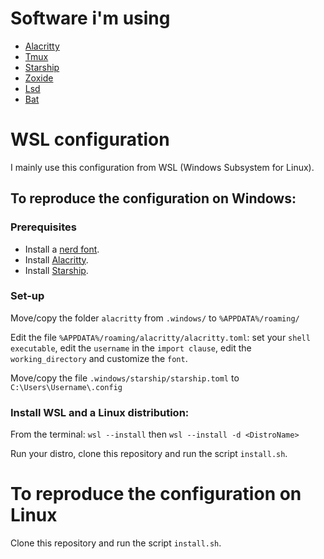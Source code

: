 # Software i'm using
- [Alacritty](https://github.com/alacritty/alacritty)
- [Tmux](https://github.com/tmux/tmux/wiki)
- [Starship](https://github.com/starship/starship)
- [Zoxide](https://github.com/ajeetdsouza/zoxide)
- [Lsd](https://github.com/lsd-rs/lsd)
- [Bat](https://github.com/sharkdp/bat)

# WSL configuration

I mainly use this configuration from WSL (Windows Subsystem for Linux).

## To reproduce the configuration on Windows:

### Prerequisites
- Install a [nerd font](https://www.nerdfonts.com/font-downloads).
- Install [Alacritty](https://github.com/alacritty/alacritty).
- Install [Starship](https://github.com/starship/starship).

### Set-up
Move/copy the folder `alacritty` from `.windows/` to `%APPDATA%/roaming/`

Edit the file `%APPDATA%/roaming/alacritty/alacritty.toml`: set your `shell executable`, edit the `username` in the `import clause`, edit the `working_directory` and customize the `font`.

Move/copy the file `.windows/starship/starship.toml` to `C:\Users\Username\.config`


### Install WSL and a Linux distribution:
From the terminal: `wsl --install` then `wsl --install -d <DistroName>`

Run your distro, clone this repository and run the script `install.sh`.

# To reproduce the configuration on Linux

Clone this repository and run the script `install.sh`.

